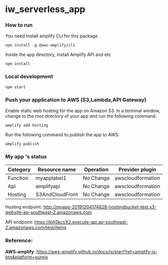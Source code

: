 # iw_serverless_app


### How to run 

You need Install amplify CLI for this  package 

```
npm install -g @aws-amplify/cli

```

Inside the app directory, install Amplify API and etc 

```
npm install
```


### Local development

 ```
npm start
 ```

### Push your application to AWS (S3,Lambda,API Gateway)

Enable static web hosting for the app on Amazon S3. In a terminal window, change to the root directory of your app and run the following command:
```
amplify add hosting
```

Run the following command to publish the app to AWS:


```
amplify publish
```

### My app 's status 


| Category | Resource name   | Operation | Provider plugin   |
| -------- | --------------- | --------- | ----------------- |
| Function | myapplabel1     | No Change | awscloudformation |
| Api      | amplifyapi      | No Change | awscloudformation |
| Hosting  | S3AndCloudFront | No Change | awscloudformation |

Hosting endpoint: http://myapp-20191204174828-hostingbucket-test.s3-website-ap-southeast-2.amazonaws.com

API endpoint: https://kih5kcs1t2.execute-api.ap-southeast-2.amazonaws.com/test/items


###  Reference:

**AWS-amplify**: https://aws-amplify.github.io/docs/js/start?ref=amplify-js-btn&platform=purejs
